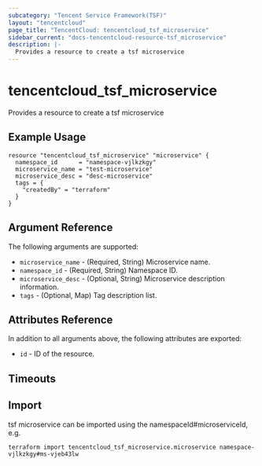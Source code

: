 ```yaml
---
subcategory: "Tencent Service Framework(TSF)"
layout: "tencentcloud"
page_title: "TencentCloud: tencentcloud_tsf_microservice"
sidebar_current: "docs-tencentcloud-resource-tsf_microservice"
description: |-
  Provides a resource to create a tsf microservice
---
```


# tencentcloud_tsf_microservice

Provides a resource to create a tsf microservice

## Example Usage

```hcl
resource "tencentcloud_tsf_microservice" "microservice" {
  namespace_id      = "namespace-vjlkzkgy"
  microservice_name = "test-microservice"
  microservice_desc = "desc-microservice"
  tags = {
    "createdBy" = "terraform"
  }
}
```

## Argument Reference

The following arguments are supported:

* `microservice_name` - (Required, String) Microservice name.
* `namespace_id` - (Required, String) Namespace ID.
* `microservice_desc` - (Optional, String) Microservice description information.
* `tags` - (Optional, Map) Tag description list.

## Attributes Reference

In addition to all arguments above, the following attributes are exported:

* `id` - ID of the resource.



## Timeouts

<no value>


## Import

tsf microservice can be imported using the namespaceId#microserviceId, e.g.

```
terraform import tencentcloud_tsf_microservice.microservice namespace-vjlkzkgy#ms-vjeb43lw
```

